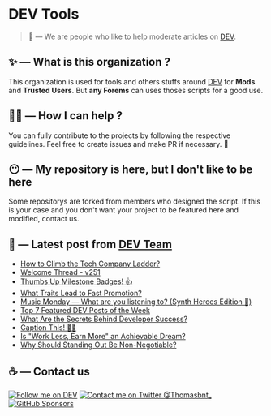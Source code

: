 # DEV Tools

> 🔧 — We are people who like to help moderate articles on [DEV](https://dev.to).

## ✨ — What is this organization ?

This organization is used for tools and others stuffs around [DEV](https://dev.to) for **Mods** and **Trusted Users**. But __any Forems__ can uses thoses scripts for a good use.


## 💪🏼 — How I can help ?

You can fully contribute to the projects by following the respective guidelines. Feel free to create issues and make PR if necessary. 🎉

## 😶 — My repository is here, but I don't like to be here

Some repositorys are forked from members who designed the script. If this is your case and you don't want your project to be featured here and modified, contact us.

## 📝 — Latest post from [DEV Team](https://dev.to/devteam)

<!-- BLOG-POST-LIST:START -->
- [How to Climb the Tech Company Ladder?](https://dev.to/devteam/how-to-climb-the-tech-company-ladder-2o90)
- [Welcome Thread - v251](https://dev.to/devteam/welcome-thread-v251-4fjl)
- [Thumbs Up Milestone Badges! 👍](https://dev.to/devteam/thumbs-up-milestone-badges-4992)
- [What Traits Lead to Fast Promotion?](https://dev.to/devteam/what-traits-lead-to-fast-promotion-h5g)
- [Music Monday — What are you listening to? &lpar;Synth Heroes Edition 🎹&rpar;](https://dev.to/devteam/music-monday-what-are-you-listening-to-synth-heroes-edition--1fg9)
- [Top 7 Featured DEV Posts of the Week](https://dev.to/devteam/top-7-featured-dev-posts-of-the-week-59oj)
- [What Are the Secrets Behind Developer Success?](https://dev.to/devteam/what-are-the-secrets-behind-developer-success-success-f4j)
- [Caption This! 🤔💭](https://dev.to/devteam/caption-this-43lk)
- [Is &quot;Work Less, Earn More&quot; an Achievable Dream?](https://dev.to/devteam/is-work-less-earn-more-an-achievable-dream-1nh)
- [Why Should Standing Out Be Non-Negotiable?](https://dev.to/devteam/why-should-standing-out-be-non-negotiable-58fb)
<!-- BLOG-POST-LIST:END -->


## ☕ — Contact us

[![Follow me on DEV](https://img.shields.io/badge/dev.to-%2308090A.svg?&style=for-the-badge&logo=dev.to&logoColor=white&alt=devto)](https://dev.to/thomasbnt)
[![Contact me on Twitter @Thomasbnt_](https://img.shields.io/badge/Contact%20me%20on%20Twitter-%231DA1F2.svg?&style=for-the-badge&logo=twitter&logoColor=white&alt=twitter)](https://twitter.com/messages/1142357270-1142357270?text=Hello,%20I%20contact%20you%20from%20devtotools%20&recipient_id=1142357270) [![GitHub Sponsors](https://img.shields.io/badge/Sponsor%20me-%23EA54AE.svg?&style=for-the-badge&logo=github-sponsors&logoColor=white)](https://github.com/sponsors/thomasbnt)


